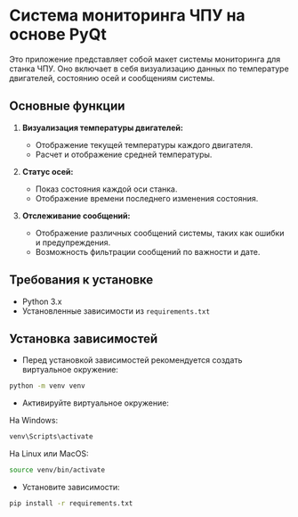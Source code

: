 # Система мониторинга ЧПУ на основе PyQt

Это приложение представляет собой макет системы мониторинга для станка ЧПУ. Оно включает в себя визуализацию данных по температуре двигателей, состоянию осей и сообщениям системы.

## Основные функции

1. **Визуализация температуры двигателей:**
   - Отображение текущей температуры каждого двигателя.
   - Расчет и отображение средней температуры.

2. **Статус осей:**
   - Показ состояния каждой оси станка.
   - Отображение времени последнего изменения состояния.

3. **Отслеживание сообщений:**
   - Отображение различных сообщений системы, таких как ошибки и предупреждения.
   - Возможность фильтрации сообщений по важности и дате.

## Требования к установке

- Python 3.x
- Установленные зависимости из `requirements.txt`


## Установка зависимостей
- Перед установкой зависимостей рекомендуется создать виртуальное окружение:

```bash
python -m venv venv
```
- Активируйте виртуальное окружение:

На Windows:
```bash
venv\Scripts\activate
```
На Linux или MacOS:
```bash
source venv/bin/activate
```
- Установите зависимости:

```bash
pip install -r requirements.txt
